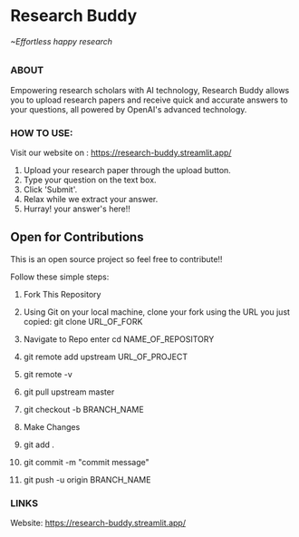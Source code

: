 # Research Buddy
######  ~Effortless happy research

### ABOUT
Empowering research scholars with AI technology, 
Research Buddy allows you to upload research papers and 
receive quick and accurate answers to your questions, 
all powered by OpenAI's advanced technology.

### HOW TO USE:
Visit our website on : https://research-buddy.streamlit.app/
1. Upload your research paper through the upload button.
2. Type your question on the text box.
3. Click 'Submit'.
4. Relax while we extract your answer.
5. Hurray! your answer's here!!

## Open for Contributions

This is an open source project so feel free to contribute!!

Follow these simple steps:

1. Fork This Repository
	
2.  Using Git on your local machine, clone your fork using the URL you just copied: git clone URL_OF_FORK
	
3.  Navigate to Repo enter cd NAME_OF_REPOSITORY
	
4.  git remote add upstream URL_OF_PROJECT
	
5.  git remote -v
	
6.  git pull upstream master
	
7.  git checkout -b BRANCH_NAME
	
8.  Make Changes
	
9.  git add .
	
10.  git commit -m "commit message"
       
11.  git push -u origin BRANCH_NAME

### LINKS
Website: https://research-buddy.streamlit.app/
